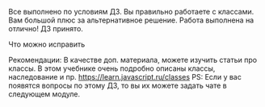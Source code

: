 Все выполнено по условиям ДЗ. Вы правильно работаете с классами. Вам большой плюс за альтернативное решение. Работа выполнена на отлично!
ДЗ принято.

Что можно исправить


Рекомендации:
В качестве доп. материала, можете изучить статьи про классы. В этом учебнике очень подробно описаны классы, наследование и пр.
https://learn.javascript.ru/classes
PS: Если у вас появятся вопросы по этому ДЗ, то вы их можете задать чате в следующем модуле.
